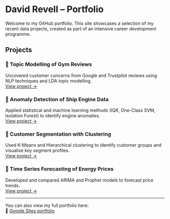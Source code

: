 # David Revell – Portfolio

Welcome to my GitHub portfolio. This site showcases a selection of my recent data projects, created as part of an intensive career development programme.

## Projects

### 📌 Topic Modelling of Gym Reviews
Uncovered customer concerns from Google and Trustpilot reviews using NLP techniques and LDA topic modelling.  
[View project →](#)

### 📌 Anomaly Detection of Ship Engine Data
Applied statistical and machine learning methods (IQR, One-Class SVM, Isolation Forest) to identify engine anomalies.  
[View project →](#)

### 📌 Customer Segmentation with Clustering
Used K-Means and Hierarchical clustering to identify customer groups and visualise key segment profiles.  
[View project →](#)

### 📌 Time Series Forecasting of Energy Prices
Developed and compared ARIMA and Prophet models to forecast price trends.  
[View project →](#)

---

You can also view my full portfolio here:  
🔗 [Google Sites portfolio](https://sites.google.com/view/david-revell-data)
